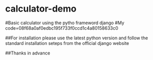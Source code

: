 # calculator-demo
#Basic calculator using the pytho frameword django
#My code=08f68a0af0edbc195f733f0ccd1c4a80158633c0


##For installation please use the latest python version and follow the standard installation seteps from the official django website




##Thanks in advance
